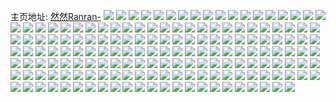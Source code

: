 主页地址: [然然Ranran-](https://weibo.com/u/2238689513) 
![](https://wx4.sinaimg.cn/mw2000/856fb0e9ly1h9kx3mq0kvj20u00wwjx7.jpg) 
![](https://wx4.sinaimg.cn/mw2000/856fb0e9ly1h9kx3oaufej20u00u045m.jpg) 
![](https://wx4.sinaimg.cn/mw2000/856fb0e9ly1h9kx3q9w4aj20u00u0guj.jpg) 
![](https://wx4.sinaimg.cn/mw2000/856fb0e9ly1h9kx3p8k4tj20u01hcai2.jpg) 
![](https://wx4.sinaimg.cn/mw2000/856fb0e9ly1h9iitbuwh7j22c0340x6p.jpg) 
![](https://wx4.sinaimg.cn/mw2000/856fb0e9ly1h9iitcofloj23402c07wj.jpg) 
![](https://wx4.sinaimg.cn/mw2000/856fb0e9ly1h9iitdcgdyj22c0340kjl.jpg) 
![](https://wx4.sinaimg.cn/mw2000/856fb0e9gy1h9f9c3zd84j20u01407ec.jpg) 
![](https://wx4.sinaimg.cn/mw2000/856fb0e9gy1h9f9c5v6r3j218s0u0qb0.jpg) 
![](https://wx4.sinaimg.cn/mw2000/856fb0e9gy1h9f9c7whlfj20u014012y.jpg) 
![](https://wx4.sinaimg.cn/mw2000/856fb0e9gy1h9f9c8qwjxj20u0140wov.jpg) 
![](https://wx4.sinaimg.cn/mw2000/856fb0e9gy1h9f9c313ppj20u014013j.jpg) 
![](https://wx4.sinaimg.cn/mw2000/856fb0e9gy1h9f9c9kh8hj20u0140wo4.jpg) 
![](https://wx4.sinaimg.cn/mw2000/856fb0e9gy1h9dtd5fzy3j20u014045y.jpg) 
![](https://wx4.sinaimg.cn/mw2000/856fb0e9gy1h9dtd6x1mcj20u0140dmp.jpg) 
![](https://wx4.sinaimg.cn/mw2000/856fb0e9gy1h9dtd7ij7ij219v0u0n3t.jpg) 
![](https://wx4.sinaimg.cn/mw2000/856fb0e9gy1h9dtd8ge3mj20u01csjwd.jpg) 
![](https://wx4.sinaimg.cn/mw2000/856fb0e9gy1h9dtd3snazj20u01hc7ds.jpg) 
![](https://wx4.sinaimg.cn/mw2000/856fb0e9gy1h9av3c6cq6j20u014010z.jpg) 
![](https://wx4.sinaimg.cn/mw2000/856fb0e9gy1h9av3doxf2j20u0140grz.jpg) 
![](https://wx4.sinaimg.cn/mw2000/856fb0e9gy1h9av39vlggj20u014079e.jpg) 
![](https://wx4.sinaimg.cn/mw2000/856fb0e9gy1h9av3e9jabj20u0140gnd.jpg) 
![](https://wx4.sinaimg.cn/mw2000/856fb0e9ly1h8vj4xykqij20u00u0ae6.jpg) 
![](https://wx4.sinaimg.cn/mw2000/856fb0e9ly1h8vj4y95tsj20u00u0jw5.jpg) 
![](https://wx4.sinaimg.cn/mw2000/856fb0e9ly1h8vj4yxgnvj20u0140q9k.jpg) 
![](https://wx4.sinaimg.cn/mw2000/856fb0e9ly1h8vj4zh6p8j20u01407b5.jpg) 
![](https://wx4.sinaimg.cn/mw2000/856fb0e9ly1h8smyjrjmij20u0140q97.jpg) 
![](https://wx4.sinaimg.cn/mw2000/856fb0e9ly1h8smyk4pv1j20u0140wla.jpg) 
![](https://wx4.sinaimg.cn/mw2000/856fb0e9ly1h8f02bed6bj20u01hc15m.jpg) 
![](https://wx4.sinaimg.cn/mw2000/856fb0e9ly1h8f02c947dj21hc0u0qgw.jpg) 
![](https://wx4.sinaimg.cn/mw2000/856fb0e9ly1h85ywu2gxcj20tl0m77cw.jpg) 
![](https://wx4.sinaimg.cn/mw2000/856fb0e9ly1h7skeyrb9wj20yf1lmqk6.jpg) 
![](https://wx4.sinaimg.cn/mw2000/856fb0e9ly1h7skey8l28j20xd1nktr5.jpg) 
![](https://wx4.sinaimg.cn/mw2000/856fb0e9ly1h7skez94c0j20x91o97mg.jpg) 
![](https://wx4.sinaimg.cn/mw2000/856fb0e9ly1h7skezu876j20y41q1tsq.jpg) 
![](https://wx4.sinaimg.cn/mw2000/856fb0e9ly1h7qgwyilw9j20zo1oswyl.jpg) 
![](https://wx4.sinaimg.cn/mw2000/856fb0e9ly1h7qgwz6y1yj20zg1rdkar.jpg) 
![](https://wx4.sinaimg.cn/mw2000/856fb0e9ly1h7qgwxr01aj21o02yo7wi.jpg) 
![](https://wx4.sinaimg.cn/mw2000/856fb0e9ly1h7qgx0h3vxj21o02yo7wi.jpg) 
![](https://wx4.sinaimg.cn/mw2000/856fb0e9ly1h7qgx3hy8rj22c0340hdu.jpg) 
![](https://wx4.sinaimg.cn/mw2000/856fb0e9ly1h7qgx21w76j21o02yox6p.jpg) 
![](https://wx4.sinaimg.cn/mw2000/856fb0e9ly1h7qilj0438j22c03401kz.jpg) 
![](https://wx4.sinaimg.cn/mw2000/856fb0e9ly1h7j2sxzdovj22a331gkjl.jpg) 
![](https://wx4.sinaimg.cn/mw2000/856fb0e9ly1h7j2swvwirj22c0340kjl.jpg) 
![](https://wx4.sinaimg.cn/mw2000/856fb0e9ly1h7gj4462jhj22c0340e81.jpg) 
![](https://wx4.sinaimg.cn/mw2000/856fb0e9ly1h7gj436tsyj21m42ufwjd.jpg) 
![](https://wx4.sinaimg.cn/mw2000/856fb0e9ly1h7gj453h3yj23402acb29.jpg) 
![](https://wx4.sinaimg.cn/mw2000/856fb0e9ly1h7gj46dy6ej22c0340hdt.jpg) 
![](https://wx4.sinaimg.cn/mw2000/856fb0e9ly1h7gj47bn7qj21j02psmzt.jpg) 
![](https://wx4.sinaimg.cn/mw2000/856fb0e9ly1h7gj484pwjj22c0340b29.jpg) 
![](https://wx4.sinaimg.cn/mw2000/856fb0e9ly1h78py9qludj22c0340kjl.jpg) 
![](https://wx4.sinaimg.cn/mw2000/856fb0e9ly1h78pyaw073j22c0340hdt.jpg) 
![](https://wx4.sinaimg.cn/mw2000/856fb0e9ly1h78pyctdeyj226w31dnad.jpg) 
![](https://wx4.sinaimg.cn/mw2000/856fb0e9ly1h78pydwpaej22c0340dl3.jpg) 
![](https://wx4.sinaimg.cn/mw2000/856fb0e9ly1h78py8mcslj228e333jv8.jpg) 
![](https://wx4.sinaimg.cn/mw2000/856fb0e9ly1h78pyeeluvj21400u0goo.jpg) 
![](https://wx4.sinaimg.cn/mw2000/856fb0e9ly1h6lgtxsrabj22yo1o04qq.jpg) 
![](https://wx4.sinaimg.cn/mw2000/856fb0e9ly1h6lgtz0sn3j226f2wkgzx.jpg) 
![](https://wx4.sinaimg.cn/mw2000/856fb0e9ly1h6lgu2drq6j21o02yoqv5.jpg) 
![](https://wx4.sinaimg.cn/mw2000/856fb0e9ly1h6lgu09vd3j225e2v77wi.jpg) 
![](https://wx4.sinaimg.cn/mw2000/856fb0e9ly1h6lgtx41e1j21o02yoqv5.jpg) 
![](https://wx4.sinaimg.cn/mw2000/856fb0e9ly1h6lgv3sfesj21o02yoqv6.jpg) 
![](https://wx4.sinaimg.cn/mw2000/856fb0e9ly1h6er0ul1pwj20tl12fn38.jpg) 
![](https://wx4.sinaimg.cn/mw2000/856fb0e9ly1h66mulv28yj22c02wehdu.jpg) 
![](https://wx4.sinaimg.cn/mw2000/856fb0e9ly1h66munlmstj22c0340qv7.jpg) 
![](https://wx4.sinaimg.cn/mw2000/856fb0e9ly1h66mupm0p3j22c03401kz.jpg) 
![](https://wx4.sinaimg.cn/mw2000/856fb0e9ly1h66muqdfcbj22c0340x6p.jpg) 
![](https://wx4.sinaimg.cn/mw2000/856fb0e9ly1h66muqzhqqj23402c0e81.jpg) 
![](https://wx4.sinaimg.cn/mw2000/856fb0e9ly1h66mus2051j22312zmtb0.jpg) 
![](https://wx4.sinaimg.cn/mw2000/856fb0e9ly1h66muksktkj22c0340kjm.jpg) 
![](https://wx4.sinaimg.cn/mw2000/856fb0e9ly1h66mwspmfqj20u0140406.jpg) 
![](https://wx4.sinaimg.cn/mw2000/856fb0e9ly1h5gsydkmwyj223k2yznpg.jpg) 
![](https://wx4.sinaimg.cn/mw2000/856fb0e9ly1h5gsyepg83j22c03401ky.jpg) 
![](https://wx4.sinaimg.cn/mw2000/856fb0e9ly1h5gsyhrxbnj228v2vdqv8.jpg) 
![](https://wx4.sinaimg.cn/mw2000/856fb0e9ly1h5gsyj1o6uj22c03401ky.jpg) 
![](https://wx4.sinaimg.cn/mw2000/856fb0e9ly1h5gsykzbxdj22972q2u0x.jpg) 
![](https://wx4.sinaimg.cn/mw2000/856fb0e9ly1h5gsylwi0vj22c03401ky.jpg) 
![](https://wx4.sinaimg.cn/mw2000/856fb0e9ly1h5gsy9jv3fj22c03404qs.jpg) 
![](https://wx4.sinaimg.cn/mw2000/856fb0e9ly1h5gsymyrmwj22c03404qq.jpg) 
![](https://wx4.sinaimg.cn/mw2000/856fb0e9ly1h5gsyo75frj22c0340x6r.jpg) 
![](https://wx4.sinaimg.cn/mw2000/856fb0e9ly1h2yzbgj89pj20u00zu4ip.jpg) 
![](https://wx4.sinaimg.cn/mw2000/856fb0e9ly1h2yzbiatk0j22c0340x6q.jpg) 
![](https://wx4.sinaimg.cn/mw2000/856fb0e9ly1h2yzbjncjjj20tz10kwyh.jpg) 
![](https://wx4.sinaimg.cn/mw2000/856fb0e9ly1h2yzblk34sj23402c04qr.jpg) 
![](https://wx4.sinaimg.cn/mw2000/856fb0e9ly1h2yz7pnacbj22c0340e81.jpg) 
![](https://wx4.sinaimg.cn/mw2000/856fb0e9ly1h2yz7qmd2nj23402c0u0y.jpg) 
![](https://wx4.sinaimg.cn/mw2000/856fb0e9ly1h2yz7rqahzj22c0340hdt.jpg) 
![](https://wx4.sinaimg.cn/mw2000/856fb0e9ly1h2yz7sx425j22c0340b2a.jpg) 
![](https://wx4.sinaimg.cn/mw2000/856fb0e9ly1h2yz7tw6r6j227w2qfkjl.jpg) 
![](https://wx4.sinaimg.cn/mw2000/856fb0e9ly1h2yz7ojzz3j23402c04qq.jpg) 
![](https://wx4.sinaimg.cn/mw2000/856fb0e9ly1h2v178gj95j21381hcgz8.jpg) 
![](https://wx4.sinaimg.cn/mw2000/856fb0e9ly1h2v1792sh6j212w1hcncg.jpg) 
![](https://wx4.sinaimg.cn/mw2000/856fb0e9ly1h2v179ju28j21401hce1p.jpg) 
![](https://wx4.sinaimg.cn/mw2000/856fb0e9ly1h2v177lhknj213m1hc4bq.jpg) 
![](https://wx4.sinaimg.cn/mw2000/856fb0e9ly1h2v17a5dlej218a1hcdz3.jpg) 
![](https://wx4.sinaimg.cn/mw2000/856fb0e9ly1h2v17arpn3j21401hch5c.jpg) 
![](https://wx4.sinaimg.cn/mw2000/856fb0e9ly1gxh2bogu5zj222i36ekjm.jpg) 
![](https://wx4.sinaimg.cn/mw2000/856fb0e9ly1gxh2brspyjj222i340b2a.jpg) 
![](https://wx4.sinaimg.cn/mw2000/002rvjpnly1gv1nemytjpj62c0340kjm02.jpg) 
![](https://wx4.sinaimg.cn/mw2000/002rvjpnly1gv1nelwzkdj60qs1bnk0802.jpg) 
![](https://wx4.sinaimg.cn/mw2000/002rvjpnly1gv1nenak93j60rs1ddtku02.jpg) 
![](https://wx4.sinaimg.cn/mw2000/856fb0e9ly1gt3r2hs8hbj20u016tgw6.jpg) 
![](https://wx4.sinaimg.cn/mw2000/856fb0e9ly1gt3r2id10cj20u017aqd2.jpg) 
![](https://wx4.sinaimg.cn/mw2000/856fb0e9ly1gt3r2j0mi8j20u016pn6h.jpg) 
![](https://wx4.sinaimg.cn/mw2000/856fb0e9ly1gp98yknbbwj20zk1betke.jpg) 
![](https://wx4.sinaimg.cn/mw2000/856fb0e9ly1gp98yka9lyj20zk1be7e2.jpg) 
![](https://wx4.sinaimg.cn/mw2000/856fb0e9ly1gp98ykyd3nj20zk1be49c.jpg) 
![](https://wx4.sinaimg.cn/mw2000/856fb0e9ly1gnfdmgbnvwj23402c01l0.jpg) 
![](https://wx4.sinaimg.cn/mw2000/856fb0e9gy1glr5voh75qj20u014m156.jpg) 
![](https://wx4.sinaimg.cn/mw2000/856fb0e9gy1glr5vq3pmxj21400u0k7z.jpg) 
![](https://wx4.sinaimg.cn/mw2000/856fb0e9gy1glr5vm3kdmj20u015ctki.jpg) 
![](https://wx4.sinaimg.cn/mw2000/856fb0e9ly1gk7jptsjppj21210u0woe.jpg) 
![](https://wx4.sinaimg.cn/mw2000/856fb0e9ly1gigu12jpwij21400u012t.jpg) 
![](https://wx4.sinaimg.cn/mw2000/856fb0e9ly1gigu12v58gj21400u0gvh.jpg) 
![](https://wx4.sinaimg.cn/mw2000/856fb0e9ly1gigu128y03j20u01407cw.jpg) 
![](https://wx4.sinaimg.cn/mw2000/856fb0e9ly1gigu136axxj21400u0477.jpg) 
![](https://wx4.sinaimg.cn/mw2000/856fb0e9ly1gigu13h4bmj21400u0gwe.jpg) 
![](https://wx4.sinaimg.cn/mw2000/856fb0e9ly1gigu13y1amj21400u0n6o.jpg) 
![](https://wx4.sinaimg.cn/mw2000/856fb0e9ly1ghruc3pod2j20u0140wl1.jpg) 
![](https://wx4.sinaimg.cn/mw2000/856fb0e9ly1ghruc37afbj22c03401l0.jpg) 
![](https://wx4.sinaimg.cn/mw2000/856fb0e9ly1ghruc51gvzj22c0340u11.jpg) 
![](https://wx4.sinaimg.cn/mw2000/856fb0e9ly1ggkoiww04wj20xs0u0jzo.jpg) 
![](https://wx4.sinaimg.cn/mw2000/856fb0e9ly1gghn3rrexdj20u012d15i.jpg) 
![](https://wx4.sinaimg.cn/mw2000/856fb0e9ly1gghn3rgn6jj20u013jk5v.jpg) 
![](https://wx4.sinaimg.cn/mw2000/856fb0e9ly1gghn3s277kj21400u0gxg.jpg) 
![](https://wx4.sinaimg.cn/mw2000/856fb0e9ly1ggbo3qalx3j21400u0qjn.jpg) 
![](https://wx4.sinaimg.cn/mw2000/856fb0e9ly1ggbo3tf4l7j20mi0u0qce.jpg) 
![](https://wx4.sinaimg.cn/mw2000/856fb0e9ly1gg7zfhlv7uj22802yoe85.jpg) 
![](https://wx4.sinaimg.cn/mw2000/856fb0e9ly1gfz757xhqqj228x2zqqv6.jpg) 
![](https://wx4.sinaimg.cn/mw2000/856fb0e9ly1gfz759axpyj22c0340u0z.jpg) 
![](https://wx4.sinaimg.cn/mw2000/856fb0e9ly1gfz75ak3soj22c02c0kjm.jpg) 
![](https://wx4.sinaimg.cn/mw2000/856fb0e9ly1gfz75b2wyrj20u014049t.jpg) 
![](https://wx4.sinaimg.cn/mw2000/856fb0e9ly1gfz756fsv0j22802yox6t.jpg) 
![](https://wx4.sinaimg.cn/mw2000/856fb0e9ly1gfz75c50mkj228033oqv7.jpg) 
![](https://wx4.sinaimg.cn/mw2000/856fb0e9ly1gfz75ecrm1j22c0340x6r.jpg) 
![](https://wx4.sinaimg.cn/mw2000/856fb0e9ly1gfz75fob8fj23402c0e84.jpg) 
![](https://wx4.sinaimg.cn/mw2000/856fb0e9ly1gfz75i60elj22c0340b2d.jpg) 
![](https://wx4.sinaimg.cn/mw2000/856fb0e9ly1gfsdrzr40cj20u016skjl.jpg) 
![](https://wx4.sinaimg.cn/mw2000/856fb0e9ly1gfsds3hy3ej22ze4h37wn.jpg) 
![](https://wx4.sinaimg.cn/mw2000/856fb0e9ly1geta437xs7j22a03404qu.jpg) 
![](https://wx4.sinaimg.cn/mw2000/856fb0e9ly1geta45aypyj22c03407wl.jpg) 
![](https://wx4.sinaimg.cn/mw2000/856fb0e9ly1geta40g9l4j22an340nph.jpg) 
![](https://wx4.sinaimg.cn/mw2000/856fb0e9ly1geta479f1dj23402c0u10.jpg) 
![](https://wx4.sinaimg.cn/mw2000/856fb0e9ly1geta48du7lj22801o0qv6.jpg) 
![](https://wx4.sinaimg.cn/mw2000/856fb0e9ly1geta4j2copj21400u0kam.jpg) 
![](https://wx4.sinaimg.cn/mw2000/856fb0e9ly1gd5cm0cvicj21mo2d77wh.jpg) 
![](https://wx4.sinaimg.cn/mw2000/856fb0e9ly1gcuvxzrzabj22c02c04qr.jpg) 
![](https://wx4.sinaimg.cn/mw2000/856fb0e9ly1g99lvvcjgzj225q1mbnpd.jpg) 
![](https://wx4.sinaimg.cn/mw2000/856fb0e9ly1g99lvuqhsej20yi0yiq8t.jpg) 
![](https://wx4.sinaimg.cn/mw2000/856fb0e9ly1g517pa1jx1j21l3245e81.jpg) 
![](https://wx4.sinaimg.cn/mw2000/856fb0e9ly1g517palpzaj21l2242e81.jpg) 
![](https://wx4.sinaimg.cn/mw2000/856fb0e9ly1g517pb4ar9j21lg24mhdt.jpg) 
![](https://wx4.sinaimg.cn/mw2000/856fb0e9ly1g517pbnd3lj21kq23m7wh.jpg) 
![](https://wx4.sinaimg.cn/mw2000/856fb0e9ly1g517pc9pxuj21kr23oqv5.jpg) 
![](https://wx4.sinaimg.cn/mw2000/856fb0e9ly1g517pcrqd0j21l1241hdt.jpg) 
![](https://wx4.sinaimg.cn/mw2000/856fb0e9ly1g45dxaeo94j225s38n4qs.jpg) 
![](https://wx4.sinaimg.cn/mw2000/856fb0e9ly1g45dxbvxiqj2266398b2c.jpg) 
![](https://wx4.sinaimg.cn/mw2000/856fb0e9ly1g45dxdob70j2244366npg.jpg) 
![](https://wx4.sinaimg.cn/mw2000/856fb0e9ly1g376fr9a5pj21mb25qu0x.jpg) 
![](https://wx4.sinaimg.cn/mw2000/856fb0e9ly1g376fqhy3mj21kl233x6p.jpg) 
![](https://wx4.sinaimg.cn/mw2000/856fb0e9ly1g376fs3aezj21ln24u1ky.jpg) 
![](https://wx4.sinaimg.cn/mw2000/856fb0e9ly1g376fsr7aij225q1mbhdt.jpg) 
![](https://wx4.sinaimg.cn/mw2000/856fb0e9ly1g2jupmtubpj21mb25qh7g.jpg) 
![](https://wx4.sinaimg.cn/mw2000/856fb0e9ly1g2jupndf7fj21mb25qaxe.jpg) 
![](https://wx4.sinaimg.cn/mw2000/856fb0e9ly1g2jupo2kjtj21mc25s1kx.jpg) 
![](https://wx4.sinaimg.cn/mw2000/856fb0e9ly1g2jupmeu3ej21mb25qh8y.jpg) 
